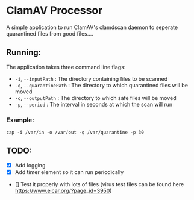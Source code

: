 # ClamAV Processor

A simple application to run ClamAV's clamdscan daemon to seperate quarantined files from good files....

## Running:
The application takes three command line flags:
* `-i`, `--inputPath` : The directory containing files to be scanned
* `-q`, `--quarantinePath` : The directory to which quarantined files will be moved
* `-o`, `--outputPath` : The directory to which safe files will be moved
* `-p`, `--period` : The interval in seconds at which the scan will run
### Example:

```shell script
cap -i /var/in -o /var/out -q /var/quarantine -p 30
```

## TODO:

- [x] Add logging
- [x] Add timer element so it can run periodically
- [] Test it properly with lots of files (virus test files can be found here https://www.eicar.org/?page_id=3950)

